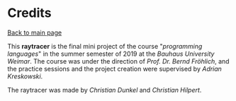 
# Credits
[Back to main page](../README.md)

This **raytracer** is the final mini project of the course "*programming languages*" in the summer semester of 2019 at the *Bauhaus University Weimar*. The course was under the direction of *Prof. Dr. Bernd Fröhlich*, and the practice sessions and the project creation were supervised by *Adrian Kreskowski*. 

The raytracer was made by *Christian Dunkel* and *Christian Hilpert*.

